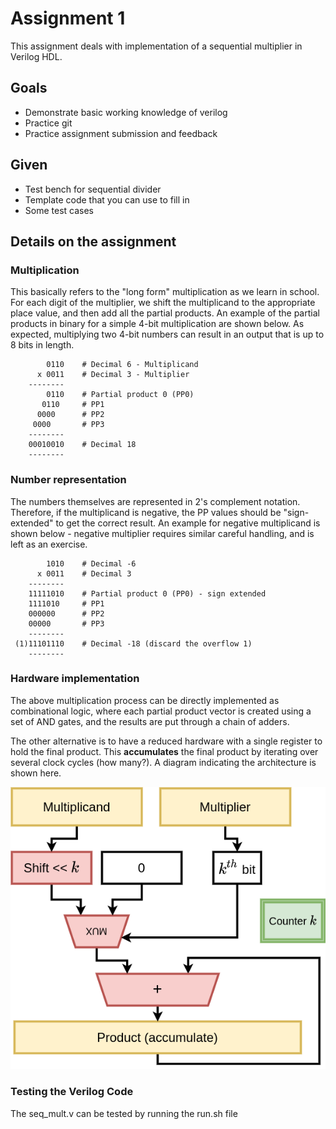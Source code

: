 # Assignment 1

This assignment deals with implementation of a sequential multiplier in Verilog HDL.

## Goals

- Demonstrate basic working knowledge of verilog
- Practice git
- Practice assignment submission and feedback

## Given

- Test bench for sequential divider
- Template code that you can use to fill in
- Some test cases

## Details on the assignment

### Multiplication

This basically refers to the "long form" multiplication as we learn in school. For each digit of the multiplier, we shift the multiplicand to the appropriate place value, and then add all the partial products. An example of the partial products in binary for a simple 4-bit multiplication are shown below. As expected, multiplying two 4-bit numbers can result in an output that is up to 8 bits in length.

```
        0110    # Decimal 6 - Multiplicand
      x 0011    # Decimal 3 - Multiplier
    --------
        0110    # Partial product 0 (PP0)
       0110     # PP1
      0000      # PP2
     0000       # PP3
    --------
    00010010    # Decimal 18
    --------
```

### Number representation

The numbers themselves are represented in 2's complement notation. Therefore, if the multiplicand is negative, the PP values should be "sign-extended" to get the correct result. An example for negative multiplicand is shown below - negative multiplier requires similar careful handling, and is left as an exercise.

```
        1010    # Decimal -6
      x 0011    # Decimal 3
    --------
    11111010    # Partial product 0 (PP0) - sign extended
    1111010     # PP1
    000000      # PP2
    00000       # PP3
    --------
 (1)11101110    # Decimal -18 (discard the overflow 1)
    --------
```

### Hardware implementation

The above multiplication process can be directly implemented as combinational logic, where each partial product vector is created using a set of AND gates, and the results are put through a chain of adders.

The other alternative is to have a reduced hardware with a single register to hold the final product. This **accumulates** the final product by iterating over several clock cycles (how many?). A diagram indicating the architecture is shown here.

![Sequential Multiplier](./fig/seqmult.png)

### Testing the Verilog Code

The seq_mult.v can be tested by running the run.sh file
